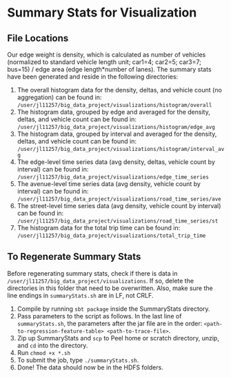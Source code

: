 # Summary Stats for Visualization
## File Locations
Our edge weight is density, which is calculated as number of vehicles (normalized to standard vehicle length unit; car1=4; car2=5; car3=7; bus=15) / edge area (edge length*number of lanes). The summary stats have been generated and reside in the following directories:
1. The overall histogram data for the density, deltas, and vehicle count (no aggregation) can be found in:
```/user/jl11257/big_data_project/visualizations/histogram/overall```  
2. The histogram data, grouped by edge and averaged for the density, deltas, and vehicle count can be found in:  
```/user/jl11257/big_data_project/visualizations/histogram/edge_avg```  
3. The histogram data, grouped by interval and averaged for the density, deltas, and vehicle count  can be found in:  
```/user/jl11257/big_data_project/visualizations/histogram/interval_avg``` 
4. The edge-level time series data (avg density, deltas, vehicle count by interval) can be found in:
```/user/jl11257/big_data_project/visualizations/edge_time_series```  
5. The avenue-level time series data (avg density, vehicle count by interval) can be found in:
```/user/jl11257/big_data_project/visualizations/road_time_series/ave```  
6. The street-level time series data (avg density, vehicle count by interval) can be found in:  
```/user/jl11257/big_data_project/visualizations/road_time_series/st```  
7. The histogram data for the total trip time can be found in:
```/user/jl11257/big_data_project/visualizations/total_trip_time```

## To Regenerate Summary Stats
Before regenerating summary stats, check if there is data in ```/user/jl11257/big_data_project/visualizations```. If so, delete the directories in this folder that need to be overwritten. Also, make sure the line endings in ```summaryStats.sh``` are in LF, not CRLF.
1. Compile by running ```sbt package``` inside the SummaryStats directory. 
2. Pass parameters to the script as follows. In the last line of ```summaryStats.sh```, the parameters after the jar file are in the order: ```<path-to-regression-feature-table> <path-to-trace-file>```.
3. Zip up SummaryStats and ```scp``` to Peel home or scratch directory, unzip, and ```cd``` into the directory.
4. Run ```chmod +x *.sh```
5. To submit the job, type ```./summaryStats.sh```.
6. Done! The data should now be in the HDFS folders.